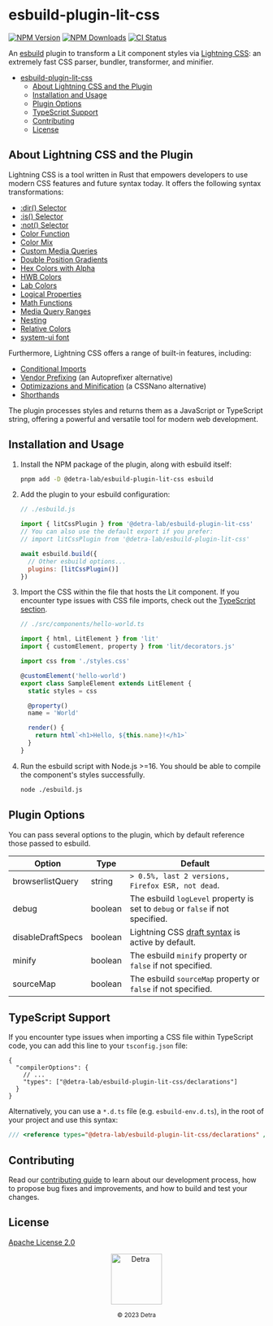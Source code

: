 # esbuild-plugin-lit-css

[![NPM Version][npm_version_badge]][npm_badge_url]
[![NPM Downloads][npm_downloads_badge]][npm_badge_url]
[![CI Status][ci_badge]][ci_badge_url]

An [esbuild](https://esbuild.github.io/) plugin to transform a Lit component styles via [Lightning CSS](https://lightningcss.dev/): an extremely fast CSS parser, bundler, transformer, and minifier.

- [esbuild-plugin-lit-css](#esbuild-plugin-lit-css)
  - [About Lightning CSS and the Plugin](#about-lightning-css-and-the-plugin)
  - [Installation and Usage](#installation-and-usage)
  - [Plugin Options](#plugin-options)
  - [TypeScript Support](#typescript-support)
  - [Contributing](#contributing)
  - [License](#license)

## About Lightning CSS and the Plugin 

Lightning CSS is a tool written in Rust that empowers developers to use modern CSS features and future syntax today. It offers the following syntax transformations:

- [:dir() Selector](https://cssdb.org/#dir-pseudo-class)
- [:is() Selector](https://cssdb.org/#is-pseudo-class)
- [:not() Selector](https://cssdb.org/#not-pseudo-class)
- [Color Function](https://cssdb.org/#color-function)
- [Color Mix](https://cssdb.org/#color-mix)
- [Custom Media Queries](https://cssdb.org/#custom-media-queries)
- [Double Position Gradients](https://cssdb.org/#double-position-gradients)
- [Hex Colors with Alpha](https://cssdb.org/#hexadecimal-alpha-notation)
- [HWB Colors](https://cssdb.org/#hwb-function)
- [Lab Colors](https://cssdb.org/#lab-function)
- [Logical Properties](https://cssdb.org/#logical-properties-and-values)
- [Math Functions](https://drafts.csswg.org/css-values/#math)
- [Media Query Ranges](https://cssdb.org/#media-query-ranges)
- [Nesting](https://cssdb.org/#nesting-rules)
- [Relative Colors](https://cssdb.org/#lch-function)
- [system-ui font](https://cssdb.org/#system-ui-font-family)

Furthermore, Lightning CSS offers a range of built-in features, including:
- [Conditional Imports](https://lightningcss.dev/bundling.html#conditional-imports)
- [Vendor Prefixing](https://lightningcss.dev/transpilation.html#vendor-prefixing) (an Autoprefixer alternative)
- [Optimizazions and Minification](https://lightningcss.dev/minification.html) (a CSSNano alternative)
- [Shorthands](https://lightningcss.dev/transpilation.html#shorthands)

The plugin processes styles and returns them as a JavaScript or TypeScript string, offering a powerful and versatile tool for modern web development.

## Installation and Usage

1. Install the NPM package of the plugin, along with esbuild itself:

   ```sh
   pnpm add -D @detra-lab/esbuild-plugin-lit-css esbuild
   ```

2. Add the plugin to your esbuild configuration:

   ```js
   // ./esbuild.js

   import { litCssPlugin } from '@detra-lab/esbuild-plugin-lit-css'
   // You can also use the default export if you prefer:
   // import litCssPlugin from '@detra-lab/esbuild-plugin-lit-css'

   await esbuild.build({
     // Other esbuild options...
     plugins: [litCssPlugin()]
   })
   ```

3. Import the CSS within the file that hosts the Lit component. If you encounter type issues with CSS file imports, check out the [TypeScript section](#typescript).

   ```ts
   // ./src/components/hello-world.ts

   import { html, LitElement } from 'lit'
   import { customElement, property } from 'lit/decorators.js'

   import css from './styles.css'

   @customElement('hello-world')
   export class SampleElement extends LitElement {
     static styles = css

     @property()
     name = 'World'

     render() {
       return html`<h1>Hello, ${this.name}!</h1>`
     }
   }
   ```

4. Run the esbuild script with Node.js >=16. You should be able to compile the component's styles successfully.

   ```sh
   node ./esbuild.js
   ```

## Plugin Options

You can pass several options to the plugin, which by default reference those passed to esbuild.

| Option            | Type    | Default                                                                        |
| ----------------- | ------- | ------------------------------------------------------------------------------ |
| browserlistQuery  | string  | `> 0.5%, last 2 versions, Firefox ESR, not dead`.                              |
| debug             | boolean | The esbuild `logLevel` property is set to `debug` or `false` if not specified. |
| disableDraftSpecs | boolean | Lightning CSS [draft syntax](https://lightningcss.dev/transpilation.html#draft-syntax) is active by default. |
| minify            | boolean | The esbuild `minify` property or `false` if not specified.                     |
| sourceMap         | boolean | The esbuild `sourceMap` property or `false` if not specified.                  |

## TypeScript Support

If you encounter type issues when importing a CSS file within TypeScript code, you can add this line to your `tsconfig.json` file:

```jsonc
{
  "compilerOptions": {
    // ...
    "types": ["@detra-lab/esbuild-plugin-lit-css/declarations"]
  }
}
```

Alternatively, you can use a `*.d.ts` file (e.g. `esbuild-env.d.ts`), in the root of your project and use this syntax:

```ts
/// <reference types="@detra-lab/esbuild-plugin-lit-css/declarations" />
```

## Contributing

Read our [contributing guide](./CONTRIBUTING.md) to learn about our development process, how to propose bug fixes and improvements, and how to build and test your changes.

## License

[Apache License 2.0](./LICENSE)

<div align="center"><img src="https://raw.github.com/detra-lab/.github/stable/profile/logo.svg" width="100" height="100" alt="Detra" /><p><small>© 2023 Detra</small></p></div>

<!-- Badges -->

[ci_badge]: https://img.shields.io/github/actions/workflow/status/detra-lab/esbuild-plugin-lit-css/test.yaml?style=flat-square&colorA=424394&colorB=80ffdb
[npm_version_badge]: https://img.shields.io/npm/v/@detra-lab/esbuild-plugin-lit-css?style=flat-square&colorA=424394&colorB=80ffdb
[npm_downloads_badge]: https://img.shields.io/npm/dm/@detra-lab/esbuild-plugin-lit-css?style=flat-square&colorA=424394&colorB=80ffdb

<!-- Links -->

[ci_badge_url]: https://github.com/detra-lab/esbuild-plugin-lit-css/actions/workflows/test.yaml
[npm_badge_url]: https://www.npmjs.com/package/@detra-lab/esbuild-plugin-lit-css
